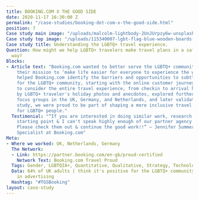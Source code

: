 ```yaml
---
title: BOOKING.COM X THE GOOD SIDE
date: 2020-11-17 16:30:00 Z
permalink: "/case-studies/booking-dot-com-x-the-good-side.html"
position: 7
Case study main image: "/uploads/malcolm-lightbody-2UnJUrpzy6w-unsplash.jpg"
Case study top image: "/uploads/115340007-lgbt-flag-blue-wooden-boards-c.jpeg"
Case study title: Understanding the LGBTQ+ travel experience.
Question: How might we help LGBTQ+ travelers make travel plans in a safe and welcoming
  way?
Blocks:
- Article text: "Booking.com wanted to better serve the LGBTQ+ community as part of
    their mission to ‘make life easier for everyone to experience the world’. \n\nWe
    helped Booking.com identify the barriers and opportunities to subtly improve travel
    for the LGBTQ+ community, starting with the online customer journey and progressing
    to consider the entire travel experience, from checkin to arrival home. \n\nInspired
    by LGBTQ+ traveler's holiday photos and anecdotes, explored further qualitative
    focus groups in the UK, Germany, and Netherlands, and later validated in a quantitative
    study, we were proud to be part of shaping a more inclusive travel experience
    for LGBTQ+ people."
  Testimonial: "“If you are interested in doing similar work, research is your best
    starting point & I can't speak highly enough of our partner agency The Good Side.
    Please check them out & continue the good work!!” — Jennifer Summers, Senior Insights
    Specialist at Booking.com"
Meta:
- Where we worked: UK, Netherlands, Germany
  The Network:
  - Link: https://partner.booking.com/en-gb/proud-certified
    Network Text: Booking.com Travel Proud
  Tags: Gender, LGBTQIA+, Quantitative, Qualitative, Strategy, Technology
  Data: 64% of UK adults | think it's positive for the LGBTQ+ community to be visible
    in advertising
  Hashtag: "#TGSBooking"
layout: case-study
---
```


